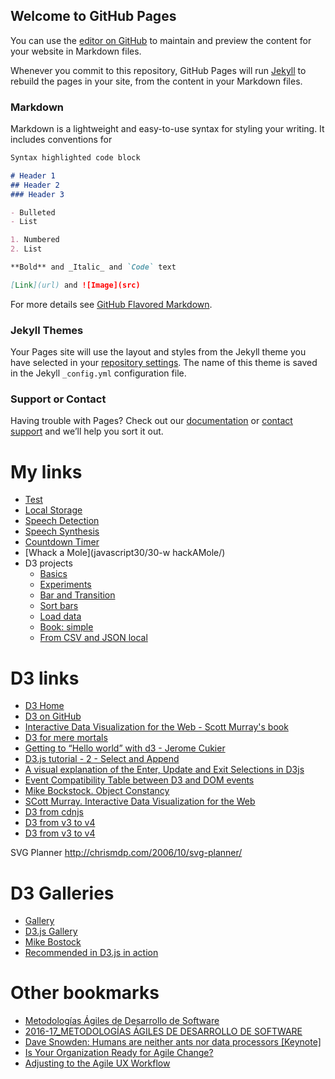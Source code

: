 ## Welcome to GitHub Pages

You can use the [editor on GitHub](https://github.com/atassani/atassani.github.io/edit/master/README.md) to maintain and preview the content for your website in Markdown files.

Whenever you commit to this repository, GitHub Pages will run [Jekyll](https://jekyllrb.com/) to rebuild the pages in your site, from the content in your Markdown files.

### Markdown

Markdown is a lightweight and easy-to-use syntax for styling your writing. It includes conventions for

```markdown
Syntax highlighted code block

# Header 1
## Header 2
### Header 3

- Bulleted
- List

1. Numbered
2. List

**Bold** and _Italic_ and `Code` text

[Link](url) and ![Image](src)
```

For more details see [GitHub Flavored Markdown](https://guides.github.com/features/mastering-markdown/).

### Jekyll Themes

Your Pages site will use the layout and styles from the Jekyll theme you have selected in your [repository settings](https://github.com/atassani/atassani.github.io/settings). The name of this theme is saved in the Jekyll `_config.yml` configuration file.

### Support or Contact

Having trouble with Pages? Check out our [documentation](https://help.github.com/categories/github-pages-basics/) or [contact support](https://github.com/contact) and we’ll help you sort it out.

# My links
- [Test](test.html)
- [Local Storage](javascript30/15-LocalStorage/)
- [Speech Detection](javascript30/20-SpeechDetection/)
- [Speech Synthesis](javascript30/23-SpeechSynthesis/)
- [Countdown Timer](javascript30/29-CountdownTimer/)
- [Whack a Mole](javascript30/30-w
hackAMole/)
- D3 projects
  - [Basics](d3/index.html)
  - [Experiments](d3project/)
  - [Bar and Transition](d3project/v3_bar_and_transition.html)
  - [Sort bars](d3project/v3_sort_bars.html)
  - [Load data](d3project/v3_load_data.html)
  - [Book: simple](d3project/v4_simple.html)
  - [From CSV and JSON local](d3project/chapter2/v4_load.html)

# D3 links
- [D3 Home](https://d3js.org/)
- [D3 on GitHub](https://github.com/d3/d3/wiki)
- [Interactive Data Visualization for the Web - Scott Murray's book](http://alignedleft.com/work/d3-book)
- [D3 for mere mortals](http://www.recursion.org/d3-for-mere-mortals/)
- [Getting to “Hello world” with d3 - Jerome Cukier](http://www.jeromecukier.net/blog/2012/09/04/getting-to-hello-world-with-d3/)
- [D3.js tutorial - 2 - Select and Append](https://www.youtube.com/watch?list=PL6il2r9i3BqH9PmbOf5wA5E1wOG3FT22p&v=qIIKw2RFNlU&app=desktop)
- [A visual explanation of the Enter, Update and Exit Selections in D3js](http://javascript.tutorialhorizon.com/2014/11/20/a-visual-explanation-of-the-enter-update-and-exit-selections-in-d3js/)
- [Event Compatibility Table between D3 and DOM events](http://www.quirksmode.org/dom/events/)
- [Mike Bockstock. Object Constancy](https://bost.ocks.org/mike/constancy/)
- [SCott Murray. Interactive Data Visualization for the Web](http://alignedleft.com/work/d3-book)
- [D3 from cdnjs](https://cdnjs.com/libraries/d3)
- [D3 from v3 to v4](https://keithpblog.wordpress.com/2016/07/31/upgrading-d3-from-v3-to-v4/)
- [D3 from v3 to v4](https://github.com/d3/d3/blob/master/CHANGES.md)

SVG Planner
http://chrismdp.com/2006/10/svg-planner/

# D3 Galleries
- [Gallery](https://github.com/d3/d3/wiki/Gallery)
- [D3.js Gallery](http://christopheviau.com/d3list/gallery.html)
- [Mike Bostock](http://bl.ocks.org/mbostock)
- [Recommended in D3.js in action](http://blockbuilder.org/search)

# Other bookmarks
- [Metodologías Ágiles de Desarrollo de Software](https://github.com/domingogallardo/mads-ua)
- [2016-17_METODOLOGÍAS ÁGILES DE DESARROLLO DE SOFTWARE](https://moodle2016-17.ua.es/moodle/course/view.php?id=927)
- [Dave Snowden: Humans are neither ants nor data processors [Keynote]](https://vimeo.com/190436631)
- [Is Your Organization Ready for Agile Change?](http://leanchange.org/2016/10/is-your-organization-ready-for-agile-change/?mc_cid=7dfb413a8a&mc_eid=9bf72d9a47)
- [Adjusting to the Agile UX Workflow](https://www.thoughtworks.com/es/insights/blog/adjusting-agile-ux-workflow)
